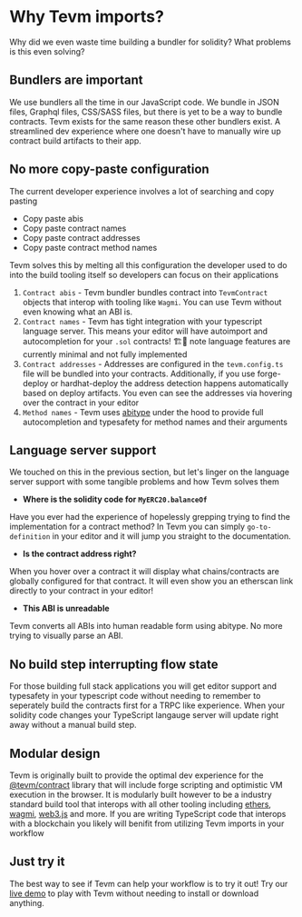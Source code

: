 # Why Tevm imports?

Why did we even waste time building a bundler for solidity? What problems is this even solving?

## Bundlers are important

We use bundlers all the time in our JavaScript code. We bundle in JSON files, Graphql files, CSS/SASS files, but there is yet to be a way to bundle contracts. Tevm exists for the same reason these other bundlers exist. A streamlined dev experience where one doesn't have to manually wire up contract build artifacts to their app.

## No more copy-paste configuration

The current developer experience involves a lot of searching and copy pasting

- Copy paste abis
- Copy paste contract names
- Copy paste contract addresses
- Copy paste contract method names

Tevm solves this by melting all this configuration the developer used to do into the build tooling itself so developers can focus on their applications

1. `Contract abis` - Tevm bundler bundles contract into `TevmContract` objects that interop with tooling like `Wagmi`. You can use Tevm without even knowing what an ABI is.
2. `Contract names` - Tevm has tight integration with your typescript language server. This means your editor will have autoimport and autocompletion for your `.sol` contracts! 🏗️🚧 note language features are currently minimal and not fully implemented
3. `Contract addresses` - Addresses are configured in the `tevm.config.ts` file will be bundled into your contracts. Additionally, if you use forge-deploy or hardhat-deploy the address detection happens automatically based on deploy artifacts. You even can see the addresses via hovering over the contract in your editor
4. `Method names` - Tevm uses [abitype](todo.link) under the hood to provide full autocompletion and typesafety for method names and their arguments

## Language server support

We touched on this in the previous section, but let's linger on the language server support with some tangible problems and how Tevm solves them

- **Where is the solidity code for `MyERC20.balanceOf`**

Have you ever had the experience of hopelessly grepping trying to find the implementation for a contract method?   In Tevm you can simply `go-to-definition` in your editor and it will jump you straight to the documentation.

- **Is the contract address right?**

When you hover over a contract it will display what chains/contracts are globally configured for that contract. It will even show you an etherscan link directly to your contract in your editor!

- **This ABI is unreadable**

Tevm converts all ABIs into human readable form using abitype. No more trying to visually parse an ABI.

## No build step interrupting flow state

For those building full stack applications you will get editor support and typesafety in your typescript code without needing to remember to seperately build the contracts first for a TRPC like experience. When your solidity code changes your TypeScript langauge server will update right away without a manual build step.

## Modular design

Tevm is originally built to provide the optimal dev experience for the [@tevm/contract](../future-plans.md) library that will include forge scripting and optimistic VM execution in the browser. It is modularly built however to be a industry standard build tool that interops with all other tooling including [ethers](todo.link), [wagmi](https://wagmi.sh), [web3.js](todo.link) and more.
If you are writing TypeScript code that interops with a blockchain you likely will benifit from utilizing Tevm imports in your workflow

## Just try it

The best way to see if Tevm can help your workflow is to try it out!  Try our [live demo](todo.link) to play with Tevm without needing to install or download anything.

